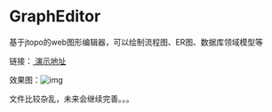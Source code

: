 # GraphEditor

基于jtopo的web图形编辑器，可以绘制流程图、ER图、数据库领域模型等

链接：[ 演示地址](http://yuhn-z.gitee.io/grapheditor/)

效果图：![img](https://github.com/Yuhn-z/graphEditor/raw/master/images/gh1.png)

文件比较杂乱，未来会继续完善。。。


